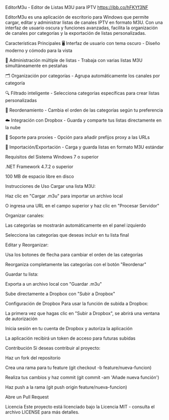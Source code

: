 EditorM3u - Editor de Listas M3U para IPTV
https://ibb.co/hFKYf3NF

EditorM3u es una aplicación de escritorio para Windows que permite cargar, editar y administrar listas de canales IPTV en formato M3U. Con una interfaz de usuario oscura y funciones avanzadas, facilita la organización de canales por categorías y la exportación de listas personalizadas.

Características Principales
🖥️ Interfaz de usuario con tema oscuro - Diseño moderno y cómodo para la vista

📂 Administración múltiple de listas - Trabaja con varias listas M3U simultáneamente en pestañas

🗂️ Organización por categorías - Agrupa automáticamente los canales por categoría

🔍 Filtrado inteligente - Selecciona categorías específicas para crear listas personalizadas

🔄 Reordenamiento - Cambia el orden de las categorías según tu preferencia

☁️ Integración con Dropbox - Guarda y comparte tus listas directamente en la nube

🔗 Soporte para proxies - Opción para añadir prefijos proxy a las URLs

💾 Importación/Exportación - Carga y guarda listas en formato M3U estándar

Requisitos del Sistema
Windows 7 o superior

.NET Framework 4.7.2 o superior

100 MB de espacio libre en disco

Instrucciones de Uso
Cargar una lista M3U:

Haz clic en "Cargar .m3u" para importar un archivo local

O ingresa una URL en el campo superior y haz clic en "Procesar Servidor"

Organizar canales:

Las categorías se mostrarán automáticamente en el panel izquierdo

Selecciona las categorías que deseas incluir en tu lista final

Editar y Reorganizar:

Usa los botones de flecha para cambiar el orden de las categorías

Reorganiza completamente las categorías con el botón "Reordenar"

Guardar tu lista:

Exporta a un archivo local con "Guardar .m3u"

Sube directamente a Dropbox con "Subir a Dropbox"

Configuración de Dropbox
Para usar la función de subida a Dropbox:

La primera vez que hagas clic en "Subir a Dropbox", se abrirá una ventana de autorización

Inicia sesión en tu cuenta de Dropbox y autoriza la aplicación

La aplicación recibirá un token de acceso para futuras subidas


Contribución
Si deseas contribuir al proyecto:

Haz un fork del repositorio

Crea una rama para tu feature (git checkout -b feature/nueva-funcion)

Realiza tus cambios y haz commit (git commit -am 'Añade nueva función')

Haz push a la rama (git push origin feature/nueva-funcion)

Abre un Pull Request

Licencia
Este proyecto está licenciado bajo la Licencia MIT - consulta el archivo LICENSE para más detalles.
